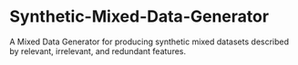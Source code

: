 # Synthetic-Mixed-Data-Generator
A Mixed Data Generator for producing synthetic mixed datasets described by relevant,  irrelevant, and redundant features.

